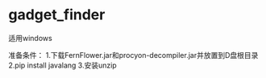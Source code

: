 # gadget_finder

适用windows

准备条件：
1.下载FernFlower.jar和procyon-decompiler.jar并放置到D盘根目录
2.pip install javalang
3.安装unzip

